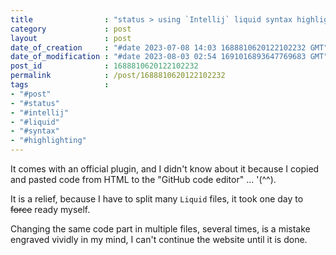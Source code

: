 ```yaml
---
title                : "status > using `Intellij` liquid syntax highlighting"
category             : post
layout               : post
date_of_creation     : "#date 2023-07-08 14:03 1688810620122102232 GMT"
date_of_modification : "#date 2023-08-03 02:54 1691016893647769683 GMT"
post_id              : 1688810620122102232
permalink            : /post/1688810620122102232
tags                 : 
- "#post"
- "#status"
- "#intellij" 
- "#liquid" 
- "#syntax" 
- "#highlighting"
---
```


It comes with an official plugin, and I didn't know about it because I copied and pasted code from HTML to the "GitHub code editor" ... '(^^).

It is a relief, because I have to split many `Liquid` files, it took one day to ~~force~~ ready myself. 

Changing the same code part in multiple files, several times, is a mistake engraved vividly in my mind, I can't continue the website until it is done.
